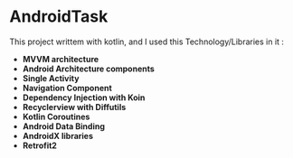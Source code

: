 # AndroidTask
This project writtem with kotlin, and I used this Technology/Libraries in it :

- **MVVM architecture**
- **Android Architecture components**
- **Single Activity**
- **Navigation Component**
- **Dependency Injection with Koin**
- **Recyclerview with Diffutils**
- **Kotlin Coroutines**
- **Android Data Binding**
- **AndroidX libraries**
- **Retrofit2**

